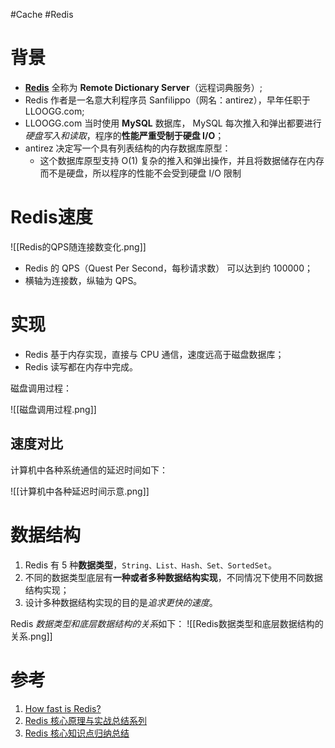 #Cache #Redis

# 背景
- **[Redis](https://redis.io/)** 全称为 **Remote Dictionary Server**（远程词典服务）;
- Redis 作者是一名意大利程序员 Sanfilippo（网名：antirez），早年任职于 LLOOGG.com;
- LLOOGG.com 当时使用 **MySQL** 数据库， MySQL 每次推入和弹出都要进行*硬盘写入和读取*，程序的**性能严重受制于硬盘 I/O**；
- antirez 决定写一个具有列表结构的内存数据库原型：
	- 这个数据库原型支持 O(1) 复杂的推入和弹出操作，并且将数据储存在内存而不是硬盘，所以程序的性能不会受到硬盘 I/O 限制

# Redis速度
![[Redis的QPS随连接数变化.png]]

- Redis 的 QPS（Quest Per Second，每秒请求数） 可以达到约 100000；
- 横轴为连接数，纵轴为 QPS。

# 实现
- Redis 基于内存实现，直接与 CPU 通信，速度远高于磁盘数据库；
- Redis 读写都在内存中完成。

磁盘调用过程：

![[磁盘调用过程.png]]

## 速度对比
计算机中各种系统通信的延迟时间如下：

![[计算机中各种延迟时间示意.png]]

# 数据结构
1. Redis 有 5 种**数据类型**，`String、List、Hash、Set、SortedSet`。
2. 不同的数据类型底层有**一种或者多种数据结构实现**，不同情况下使用不同数据结构实现；
3. 设计多种数据结构实现的目的是*追求更快的速度*。

Redis *数据类型和底层数据结构的关系*如下：
![[Redis数据类型和底层数据结构的关系.png]]



# 参考
1. [How fast is Redis? ](https://redis.io/topics/benchmarks)
2. [Redis 核心原理与实战总结系列](https://xie.infoq.cn/article/d8b459da4820c5862b626388e)
3. [Redis 核心知识点归纳总结](https://xie.infoq.cn/article/4f528d0db782b01e663cf6d56)